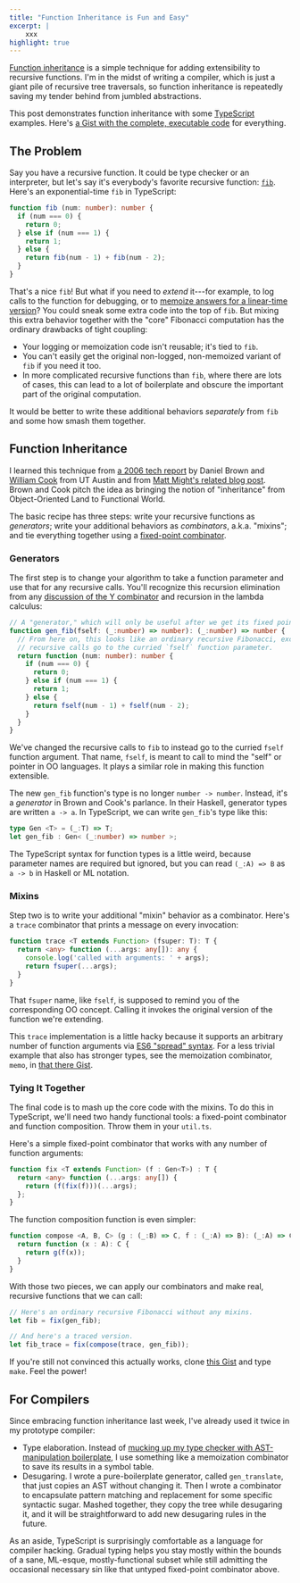 ```yaml
---
title: "Function Inheritance is Fun and Easy"
excerpt: |
    xxx
highlight: true
---
```

[Function inheritance][browncook] is a simple technique for adding extensibility to recursive functions. I'm in the midst of writing a compiler, which is just a giant pile of recursive tree traversals, so function inheritance is repeatedly saving my tender behind from jumbled abstractions.

This post demonstrates function inheritance with some [TypeScript][] examples. Here's [a Gist with the complete, executable code][gist] for everything.

[gist]: https://gist.github.com/sampsyo/7f1fa4f2ebc10088a7d6

## The Problem

Say you have a recursive function. It could be type checker or an interpreter, but let's say it's everybody's favorite recursive function: [`fib`][fibonacci]. Here's an exponential-time `fib` in TypeScript:

```ts
function fib (num: number): number {
  if (num === 0) {
    return 0;
  } else if (num === 1) {
    return 1;
  } else {
    return fib(num - 1) + fib(num - 2);
  }
}
```

That's a nice `fib`! But what if you need to *extend* it---for example, to log calls to the function for debugging, or to [memoize answers for a linear-time version][might]? You could sneak some extra code into the top of `fib`. But mixing this extra behavior together with the "core" Fibonacci computation has the ordinary drawbacks of tight coupling:

* Your logging or memoization code isn't reusable; it's tied to `fib`.
* You can't easily get the original non-logged, non-memoized variant of `fib` if you need it too.
* In more complicated recursive functions than `fib`, where there are lots of cases, this can lead to a lot of boilerplate and obscure the important part of the original computation.

It would be better to write these additional behaviors *separately* from `fib` and some how smash them together.

[might]: http://matt.might.net/articles/implementation-of-recursive-fixed-point-y-combinator-in-javascript-for-memoization/

## Function Inheritance

I learned this technique from [a 2006 tech report][browncook] by Daniel Brown and [William Cook][] from UT Austin and from [Matt Might's related blog post][might]. Brown and Cook pitch the idea as bringing the notion of "inheritance" from Object-Oriented Land to Functional World.

The basic recipe has three steps: write your recursive functions as *generators*; write your additional behaviors as *combinators*, a.k.a. "mixins"; and tie everything together using a [fixed-point combinator][fpc].

[william cook]: http://www.cs.utexas.edu/~wcook/

### Generators

The first step is to change your algorithm to take a function parameter and use that for any recursive calls. You'll recognize this recursion elimination from any [discussion of the Y combinator][ycintro] and recursion in the lambda calculus:

```ts
// A "generator," which will only be useful after we get its fixed point later.
function gen_fib(fself: (_:number) => number): (_:number) => number {
  // From here on, this looks like an ordinary recursive Fibonacci, except
  // recursive calls go to the curried `fself` function parameter.
  return function (num: number): number {
    if (num === 0) {
      return 0;
    } else if (num === 1) {
      return 1;
    } else {
      return fself(num - 1) + fself(num - 2);
    }
  }
}
```

We've changed the recursive calls to `fib` to instead go to the curried `fself` function argument. That name, `fself`, is meant to call to mind the "self" or pointer in OO languages. It plays a similar role in making this function extensible.

The new `gen_fib` function's type is no longer `number -> number`. Instead, it's a *generator* in Brown and Cook's parlance. In their Haskell, generator types are written `a -> a`. In TypeScript, we can write `gen_fib`'s type like this:

```ts
type Gen <T> = (_:T) => T;
let gen_fib : Gen< (_:number) => number >;
```

The TypeScript syntax for function types is a little weird, because parameter names are required but ignored, but you can read `(_:A) => B` as `a -> b` in Haskell or ML notation.

### Mixins

Step two is to write your additional "mixin" behavior as a combinator. Here's a `trace` combinator that prints a message on every invocation:

```ts
function trace <T extends Function> (fsuper: T): T {
  return <any> function (...args: any[]): any {
    console.log('called with arguments: ' + args);
    return fsuper(...args);
  }
}
```

That `fsuper` name, like `fself`, is supposed to remind you of the corresponding OO concept. Calling it invokes the original version of the function we're extending.

This `trace` implementation is a little hacky because it supports an arbitrary number of function arguments via [ES6 "spread" syntax][spread]. For a less trivial example that also has stronger types, see the memoization combinator, `memo`, in [that there Gist][gist].

[spread]: http://wiki.ecmascript.org/doku.php?id=harmony:spread

### Tying It Together

The final code is to mash up the core code with the mixins. To do this in TypeScript, we'll need two handy functional tools: a fixed-point combinator and function composition. Throw them in your `util.ts`.

Here's a simple fixed-point combinator that works with any number of function arguments:

```ts
function fix <T extends Function> (f : Gen<T>) : T {
  return <any> function (...args: any[]) {
    return (f(fix(f)))(...args);
  };
}
```

The function composition function is even simpler:

```ts
function compose <A, B, C> (g : (_:B) => C, f : (_:A) => B): (_:A) => C {
  return function (x : A): C {
    return g(f(x));
  }
}
```

With those two pieces, we can apply our combinators and make real, recursive functions that we can call:

```ts
// Here's an ordinary recursive Fibonacci without any mixins.
let fib = fix(gen_fib);

// And here's a traced version.
let fib_trace = fix(compose(trace, gen_fib));
```

If you're still not convinced this actually works, clone [this Gist][gist] and type `make`. Feel the power!

[fpc]: https://en.wikipedia.org/wiki/Fixed-point_combinator
[browncook]: http://www.cs.utexas.edu/~wcook/Drafts/2006/MemoMixins.pdf
[ycintro]: http://mvanier.livejournal.com/2897.html
[typescript]: http://www.typescriptlang.org/
[fibonacci]: https://en.wikipedia.org/wiki/Fibonacci_number

## For Compilers

Since embracing function inheritance last week, I've already used it twice in my prototype compiler:

* Type elaboration. Instead of [mucking up my type checker with AST-manipulation boilerplate][soq], I use something like a memoization combinator to save its results in a symbol table.
* Desugaring. I wrote a pure-boilerplate generator, called `gen_translate`, that just copies an AST without changing it. Then I wrote a combinator to encapsulate pattern matching and replacement for some specific syntactic sugar. Mashed together, they copy the tree while desugaring it, and it will be straightforward to add new desugaring rules in the future.

As an aside, TypeScript is surprisingly comfortable as a language for compiler hacking. Gradual typing helps you stay mostly within the bounds of a sane, ML-esque, mostly-functional subset while still admitting the occasional necessary sin like that untyped fixed-point combinator above.

[soq]: http://stackoverflow.com/q/32641750/39182
